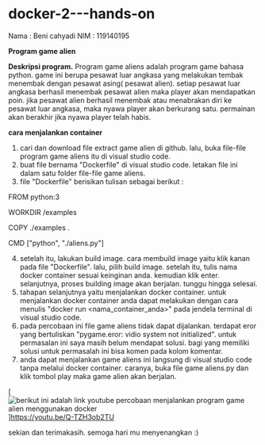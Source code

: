 # docker-2---hands-on
Nama : Beni cahyadi
NIM : 119140195

**Program game alien**

**Deskripsi program.**
Program game aliens adalah program game bahasa python. game ini berupa pesawat luar angkasa yang melakukan tembak menembak dengan pesawat asing( pesawat alien).
setiap pesawat luar angkasa berhasil menembak pesawat alien maka player akan mendapatkan poin. jika pesawat alien berhasil menembak atau menabrakan diri ke pesawat luar angkasa, maka nyawa player akan berkurang satu. permainan akan berakhir jika nyawa player telah habis. 

**cara menjalankan container**
1. cari dan download file extract game alien di github. lalu, buka file-file program game aliens itu di visual studio code.
2. buat file bernama "Dockerfile" di visual studio code. letakan file ini dalam satu folder file-file game aliens. 
3. file "Dockerfile" berisikan tulisan sebagai berikut : 

FROM python:3

WORKDIR /examples

COPY ./examples .

CMD ["python", "./aliens.py"]

4. setelah itu, lakukan build image. cara membuild image yaitu klik kanan pada file "Dockerfile". lalu, pilih build image. setelah itu, tulis nama docker container sesuai keinginan anda. kemudian klik enter. selanjutnya, proses building image akan berjalan. tunggu hingga selesai.
5. tahapan selanjutnya yaitu menjalankan docker container. untuk menjalankan docker container anda dapat melakukan dengan cara menulis "docker run <nama_container_anda>" pada jendela terminal di visual studio code.
6. pada percobaan ini file game aliens tidak dapat dijalankan. terdapat eror yang bertuliskan "pygame.eror: vidio system not initialized". untuk permasalan ini saya masih belum mendapat solusi. bagi yang memiliki solusi untuk permasalah ini bisa komen pada kolom komentar.
7. anda dapat menjalankan game aliens ini langsung di visual studio code tanpa melalui docker container. caranya, buka file game aliens.py dan klik tombol play maka game alien akan berjalan.

[![berikut ini adalah link youtube percobaan menjalankan program game alien menggunakan docker](https://youtu.be/Q-TZH3ob2TU)]https://youtu.be/Q-TZH3ob2TU

sekian dan terimakasih. semoga hari mu menyenangkan :)

